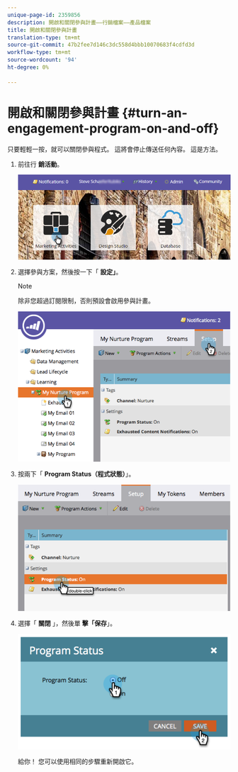 ```yaml
---
unique-page-id: 2359856
description: 開啟和關閉參與計畫——行銷檔案——產品檔案
title: 開啟和關閉參與計畫
translation-type: tm+mt
source-git-commit: 47b2fee7d146c3dc558d4bbb10070683f4cdfd3d
workflow-type: tm+mt
source-wordcount: '94'
ht-degree: 0%

---
```



# 開啟和關閉參與計畫 {#turn-an-engagement-program-on-and-off}

只要輕輕一按，就可以關閉參與程式。 這將會停止傳送任何內容。 這是方法。

1. 前往行 **銷活動**。

   ![](assets/login-marketing-activities.png)

1. 選擇參與方案，然後按一下「 **設定」**。

   >[!NOTE]
   >
   >除非您超過訂閱限制，否則預設會啟用參與計畫。

   ![](assets/image2014-9-15-17-3a14-3a56.png)

1. 按兩下「 **Program Status（程式狀態）**」。

   ![](assets/image2014-9-15-17-3a14-3a59.png)

1. 選擇「 **關閉** 」，然後單 **擊「保存**」。

   ![](assets/image2014-9-15-17-3a15-3a2.png)

   給你！ 您可以使用相同的步驟重新開啟它。

